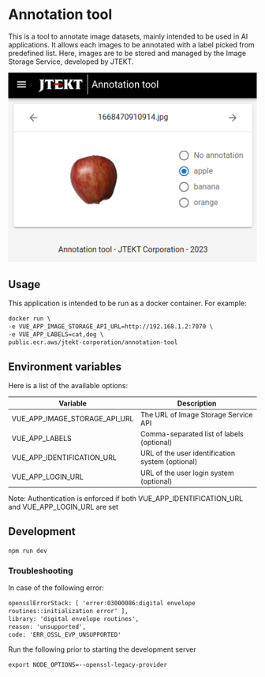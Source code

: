 # Annotation tool

This is a tool to annotate image datasets, mainly intended to be used in AI applications.
It allows each images to be annotated with a label picked from predefined list.
Here, images are to be stored and managed by the Image Storage Service, developed by JTEKT.

<p align="center">
  <img src="./docs/screenshot.png">
</p>

## Usage

This application is intended to be run as a docker container. For example:

```
docker run \
-e VUE_APP_IMAGE_STORAGE_API_URL=http://192.168.1.2:7070 \
-e VUE_APP_LABELS=cat,dog \
public.ecr.aws/jtekt-corporation/annotation-tool
```

## Environment variables

Here is a list of the available options:

| Variable                      | Description                                      |
| ----------------------------- | ------------------------------------------------ |
| VUE_APP_IMAGE_STORAGE_API_URL | The URL of Image Storage Service API             |
| VUE_APP_LABELS                | Comma-separated list of labels (optional)        |
| VUE_APP_IDENTIFICATION_URL    | URL of the user identification system (optional) |
| VUE_APP_LOGIN_URL             | URL of the user login system (optional)          |

Note: Authentication is enforced if both VUE_APP_IDENTIFICATION_URL and VUE_APP_LOGIN_URL are set

## Development

```
npm run dev
```

### Troubleshooting

In case of the following error:

```
opensslErrorStack: [ 'error:03000086:digital envelope routines::initialization error' ],
library: 'digital envelope routines',
reason: 'unsupported',
code: 'ERR_OSSL_EVP_UNSUPPORTED'
```

Run the following prior to starting the development server

```
export NODE_OPTIONS=--openssl-legacy-provider
```
